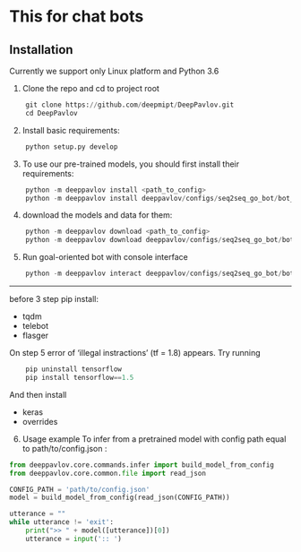 # This for chat bots
## Installation
Currently we support only Linux platform and Python 3.6
1.	Clone the repo and cd to project root
```python
    git clone https://github.com/deepmipt/DeepPavlov.git
    cd DeepPavlov
```
2.	Install basic requirements:
```python
    python setup.py develop
```
3.	To use our pre-trained models, you should first install their requirements:
```python
    python -m deeppavlov install <path_to_config>
    python -m deeppavlov install deeppavlov/configs/seq2seq_go_bot/bot_kvret_infer.json
```
4.	download the models and data for them:
```python
    python -m deeppavlov download <path_to_config>
    python -m deeppavlov download deeppavlov/configs/seq2seq_go_bot/bot_kvret_infer.json
```
5.	Run goal-oriented bot with console interface
```python
    python -m deeppavlov interact deeppavlov/configs/seq2seq_go_bot/bot_kvret_infer.json
```
____
before 3 step pip install:
- tqdm
- telebot
- flasger

On step 5 error of ‘illegal instractions’ (tf = 1.8) appears.
Try running
```python
    pip uninstall tensorflow
    pip install tensorflow==1.5
```
And then install
- keras
- overrides
6.	Usage example
To infer from a pretrained model with config path equal to path/to/config.json :
```python
from deeppavlov.core.commands.infer import build_model_from_config
from deeppavlov.core.common.file import read_json

CONFIG_PATH = 'path/to/config.json'
model = build_model_from_config(read_json(CONFIG_PATH))

utterance = ""
while utterance != 'exit':
    print(">> " + model([utterance])[0])
    utterance = input(':: ')

```
